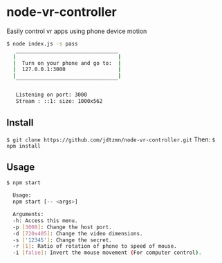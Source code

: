 # node-vr-controller
Easily control vr apps using phone device motion

```bash
$ node index.js -s pass
   _________________________________
  |                                 |
  |  Turn on your phone and go to:  |
  |  127.0.0.1:3000                 |
  |                                 |
   ‾‾‾‾‾‾‾‾‾‾‾‾‾‾‾‾‾‾‾‾‾‾‾‾‾‾‾‾‾‾‾‾‾

   Listening on port: 3000
   Stream : ::1: size: 1000x562
```

## Install

`$ git clone https://github.com/jdtzmn/node-vr-controller.git`
Then:
`$ npm install`

## Usage
```bash
$ npm start

  Usage:
  npm start [-- <args>]

  Arguments:
  -h: Access this menu.
  -p [3000]: Change the host port.
  -d [720x405]: Change the video dimensions.
  -s ['12345']: Change the secret.
  -r [1]: Ratio of rotation of phone to speed of mouse.
  -i [false]: Invert the mouse movement (For computer control).
```
